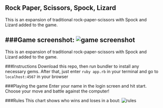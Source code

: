 Rock Paper, Scissors, Spock, Lizard
---------
This is an expansion of traditional rock-paper-scissors with Spock and Lizard added to the game.

###Game screenshot:
![game screenshot](http://www.kennethbarrett.com//makers/rpssl/screenshot.png)
---------
This is an expansion of traditional rock-paper-scissors with Spock and Lizard added to the game.

###Instructions
Download this repo, then run bundler to install any necessary gems.
After that, just enter `ruby app.rb` in your terminal and go to `localhost:4567` in your browser

###Playing the game
Enter your name in the login screen and hit start. Choose your move and battle against the computer!

###Rules
This chart shows who wins and loses in a bout:
![rules](http://www.kennethbarrett.com//makers/rpssl/rules.png)
